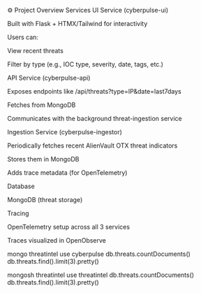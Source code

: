 ⚙️ Project Overview
Services
UI Service (cyberpulse-ui)

Built with Flask + HTMX/Tailwind for interactivity

Users can:

View recent threats

Filter by type (e.g., IOC type, severity, date, tags, etc.)

API Service (cyberpulse-api)

Exposes endpoints like /api/threats?type=IP&date=last7days

Fetches from MongoDB

Communicates with the background threat-ingestion service

Ingestion Service (cyberpulse-ingestor)

Periodically fetches recent AlienVault OTX threat indicators

Stores them in MongoDB

Adds trace metadata (for OpenTelemetry)

Database

MongoDB (threat storage)

Tracing

OpenTelemetry setup across all 3 services

Traces visualized in OpenObserve





mongo
threatintel
use cyberpulse
db.threats.countDocuments()
db.threats.find().limit(3).pretty()

mongosh
threatintel
use threatintel
db.threats.countDocuments()
db.threats.find().limit(3).pretty()